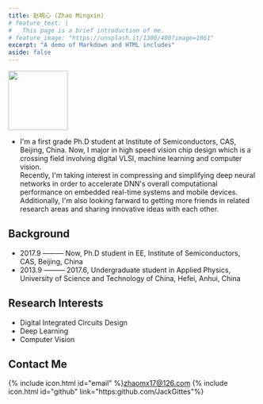 ```yaml
---
title: 赵明心 (Zhao Mingxin) 
# feature_text: |
#   This page is a brief introduction of me.
# feature_image: "https://unsplash.it/1300/400?image=1061"
excerpt: "A demo of Markdown and HTML includes"
aside: false
---
```

<img src="http://wx4.sinaimg.cn/small/41f56ddcly1fitk7pj3eaj208i099q5d.jpg" width="120px">

- I'm a first grade Ph.D student at Institute of Semiconductors, CAS, Beijing, China. Now, I major in high speed vision chip design which is a crossing field involving digital VLSI, machine learning and computer vision.  
Recently, I'm taking interest in compressing and simplifying deep neural networks in order to accelerate DNN's overall computational performance on embedded real-time systems and mobile devices.  
Additionally, I'm also looking farward to getting more friends in related research areas and sharing innovative ideas with each other.  

## Background  
- 2017.9 ——— Now, Ph.D student in EE, Institute of Semiconductors, CAS, Beijing, China  
- 2013.9 ——— 2017.6, Undergraduate student in Applied Physics, University of Science and Technology of China, Hefei, Anhui, China  

## Research Interests  
- Digital Integrated Circuits Design  
- Deep Learning  
- Computer Vision  

## Contact Me
{% include icon.html id="email" %}zhaomx17@126.com
{% include icon.html id="github" link="https:github.com/JackGittes"%}